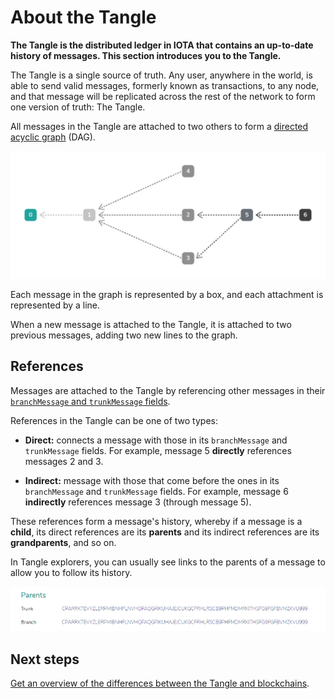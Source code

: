 # About the Tangle

**The Tangle is the distributed ledger in IOTA that contains an up-to-date history of messages. This section introduces you to the Tangle.**

The Tangle is a single source of truth. Any user, anywhere in the world, is able to send valid messages, formerly known as transactions, to any node, and that message will be replicated across the rest of the network to form one version of truth: The Tangle.

All messages in the Tangle are attached to two others to form a [directed acyclic graph](https://en.wikipedia.org/wiki/Directed_acyclic_graph) (DAG).

![A directed acyclic graph](../images/dag.png)

Each message in the graph is represented by a box, and each attachment is represented by a line.

When a new message is attached to the Tangle, it is attached to two previous messages, adding two new lines to the graph.

## References

Messages are attached to the Tangle by referencing other messages in their [`branchMessage` and `trunkMessage` fields](../references/transaction-fields.md).

References in the Tangle can be one of two types:

- **Direct:** connects a message with those in its `branchMessage` and `trunkMessage` fields. For example, message 5 **directly** references messages 2 and 3.

- **Indirect:** message with those that come before the ones in its `branchMessage` and `trunkMessage` fields. For example, message 6 **indirectly** references message 3 (through message 5).

These references form a message's history, whereby if a message is a **child**, its direct references are its **parents** and its indirect references are its **grandparents**, and so on.

In Tangle explorers, you can usually see links to the parents of a message to allow you to follow its history.

![Parents](../images/parents.png)

## Next steps

[Get an overview of the differences between the Tangle and blockchains](../the-tangle/tangle-vs-blockchain.md).